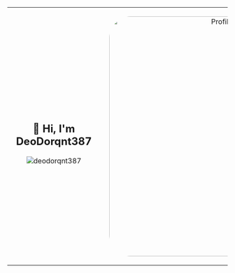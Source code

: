 
<div align="center">
  <table style="width: 100%; border: none;">
    <tr>
      <td style="text-align: center; vertical-align: middle; padding: 20px;">
        <h2>👋 Hi, I'm DeoDorqnt387</h2>
        <img src="https://github-readme-stats.vercel.app/api/top-langs?username=deodorqnt387&show_icons=true&locale=en&layout=compact&theme=dark" alt="deodorqnt387" />
      </td>
      <td style="text-align: center; vertical-align: middle; width: 200px; padding: 20px;">
        <img src="https://github.com/user-attachments/assets/06814ae0-bb05-428e-8c01-c680af6e2600" alt="Profile Image" style="width: 550px; height: auto; border-radius: 50px;">
      </td>
    </tr>
  </table>
</div>
